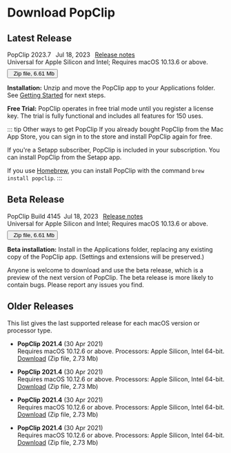 <script setup>
import Button from '/components/Button.vue';
import Link from "/components/Link.vue";
</script>

# Download PopClip

## Latest Release

<div :class="$style.downloadBox">
  <div><span :class="$style.promote">PopClip 2023.7</span> &ensp;Jul 18, 2023&ensp;
  <a href="/changelog">Release notes</a></div>
  <div>Universal for Apple Silicon and Intel; Requires macOS 10.13.6 or above.</div>
  <div style="margin: 8px 0 0 0"><Button size=small text="Download" />&ensp;Zip file, 6.61 Mb</div>
  
</div>

**Installation:** Unzip and move the PopClip app to your Applications folder. See [Getting Started](/guide/getting-started#first-launch) for next steps.

**Free Trial:** PopClip operates in free trial mode until you register a license key. The trial is fully functional and includes all features for 150 uses.

::: tip Other ways to get PopClip
If you already bought PopClip from the <Link k="mas.storeUrl">Mac App Store</Link>, you can sign in to the store and install PopClip again for free.

If you're a <Link k="setapp.referralUrl">Setapp</Link> subscriber, PopClip is included in your subscription. You can install PopClip from the Setapp app.

If you use [Homebrew](https://brew.sh/), you can install PopClip with the command `brew install popclip`.
:::

## Beta Release

<div :class="$style.downloadBox">
  <div><span :class="$style.promote">PopClip Build 4145</span>&ensp;Jul 18, 2023&ensp;
  <a href="/changelog-beta">Release notes</a></div>
  <div>Universal for Apple Silicon and Intel; Requires macOS 10.13.6 or above.</div>
  <div style="margin: 8px 0 0 0"><Button theme="alt" size=small text="Download" />&ensp;Zip file, 6.61 Mb</div>
</div>

**Beta installation:** Install in the Applications folder, replacing any existing copy of the PopClip app. (Settings and extensions will be preserved.)

Anyone is welcome to download and use the beta release, which is a preview of the next version of PopClip. The beta release is more likely to contain bugs. Please report any issues you find. 

## Older Releases

This list gives the last supported release for each macOS version or processor type.

- **PopClip 2021.4** (30 Apr 2021)<br>
  Requires macOS 10.12.6 or above. Processors: Apple Silicon, Intel 64-bit.<br>
  [Download]() <span :class="$style.diminish">(Zip file, 2.73 Mb)</span>

- **PopClip 2021.4** (30 Apr 2021)<br>
  Requires macOS 10.12.6 or above. Processors: Apple Silicon, Intel 64-bit.<br>
  [Download]() <span :class="$style.diminish">(Zip file, 2.73 Mb)</span>

- **PopClip 2021.4** (30 Apr 2021)<br>
  Requires macOS 10.12.6 or above. Processors: Apple Silicon, Intel 64-bit.<br>
  [Download]() <span :class="$style.diminish">(Zip file, 2.73 Mb)</span>

- **PopClip 2021.4** (30 Apr 2021)<br>
  Requires macOS 10.12.6 or above. Processors: Apple Silicon, Intel 64-bit.<br>
  [Download]() <span :class="$style.diminish">(Zip file, 2.73 Mb)</span>


<style module>
div.downloadBox {
  background-color: var(--vp-c-bg-soft);
  border-radius: 8px;
  padding: 16px;
}
span.promote {
  font-size: 1.2em;
  font-weight: 600;
}
span.diminish {
  font-size: 0.9em;
}
</style>